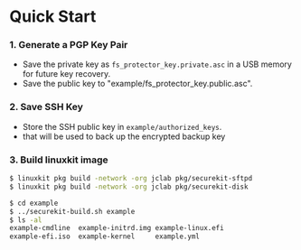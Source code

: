 # Quick Start

### 1. Generate a PGP Key Pair

* Save the private key as `fs_protector_key.private.asc` in a USB memory for future key recovery.
* Save the public key to "example/fs_protector_key.public.asc".

### 2. Save SSH Key

* Store the SSH public key in `example/authorized_keys`.
* that will be used to back up the encrypted backup key

### 3. Build linuxkit image

```bash
$ linuxkit pkg build -network -org jclab pkg/securekit-sftpd
$ linuxkit pkg build -network -org jclab pkg/securekit-disk

$ cd example
$ ../securekit-build.sh example
$ ls -al
example-cmdline  example-initrd.img example-linux.efi
example-efi.iso  example-kernel     example.yml
```
